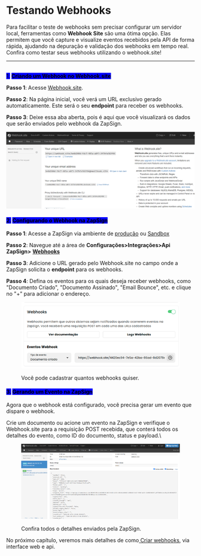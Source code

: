 # Testando Webhooks

Para facilitar o teste de webhooks sem precisar configurar um servidor local, ferramentas como **Webhook Site** são uma ótima opção. Elas permitem que você capture e visualize eventos recebidos pela API de forma rápida, ajudando na depuração e validação dos webhooks em tempo real. Confira como testar seus webhooks utilizando o webhook.site!

***

\
<mark style="background-color:blue;">1.</mark> <mark style="background-color:blue;"></mark><mark style="background-color:blue;">**Criando um Webhook no Webhook.site**</mark>

**Passo 1**: Acesse [Webhook.site](https://webhook.site/).

**Passo 2**: Na página inicial, você verá um URL exclusivo gerado automaticamente. Este será o seu **endpoint** para receber os webhooks.

**Passo 3**: Deixe essa aba aberta, pois é aqui que você visualizará os dados que serão enviados pelo webhook da ZapSign.

![Tela inicial do webhook.site](<../.gitbook/assets/Captura de tela 2024-09-20 122810.png>)

#### <mark style="background-color:blue;">2.</mark> <mark style="background-color:blue;"></mark><mark style="background-color:blue;">**Configurando o Webhook na ZapSign**</mark>

**Passo 1**: Acesse a ZapSign via ambiente de [produção](https://app.zapsign.com.br/acesso/criar-conta?hsCtaTracking=086cae81-8879-4c9a-9f6b-5cf5fc731497%7C9c90b543-ffd8-47b8-8638-df33d77e9653) ou [Sandbox](https://sandbox.app.zapsign.com.br/acesso/entrar)

**Passo 2**: Navegue até a área de **Configurações>Integrações>Api ZapSign>** [**Webhooks** ](https://app.zapsign.com.br/conta/configuracoes/integration?tab=api-zapsign)

**Passo 3**: Adicione o URL gerado pelo Webhook.site  no campo onde a ZapSign solicita o **endpoint** para os webhooks.&#x20;

**Passo 4**: Defina os eventos para os quais deseja receber webhooks, como "Documento Criado", "Documento Assinado", "Email Bounce", etc. e clique no "+" para adicionar o endereço.

<figure><img src="../.gitbook/assets/b9d5bab8-c3ee-465c-b2b6-8bbacac83c87.png" alt="print da interface onde se adicionam os webhooks."><figcaption><p>Você pode cadastrar quantos webhooks quiser.</p></figcaption></figure>

#### <mark style="background-color:blue;">3.</mark> <mark style="background-color:blue;"></mark><mark style="background-color:blue;">**Gerando um Evento na ZapSign**</mark>

Agora que o webhook está configurado, você precisa gerar um evento que dispare o webhook.

Crie um documento ou acione um evento na ZapSign e verifique o Webhook.site para a requisição POST recebida, que conterá todos os detalhes do evento, como ID do documento, status e payload.\


<figure><img src="../.gitbook/assets/image (5).png" alt="print da tela do webhook.site, com todas as informações enviadas pela ZapSign"><figcaption><p>Confira todos o detalhes enviados pela ZapSign.</p></figcaption></figure>

No próximo capítulo, veremos mais detalhes de como[ Criar webhooks](criar-webhook.md), via interface web e api.
